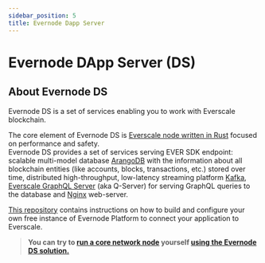 ```yaml
---
sidebar_position: 5
title: Evernode Dapp Server
---
```


# Evernode DApp Server (DS)

## About Evernode DS

Evernode DS is a set of services enabling you to work with Everscale blockchain.

The core element of Evernode DS is [Everscale node written in Rust](https://github.com/tonlabs/ton-labs-node) focused on performance and safety.  
Evernode DS provides a set of services serving EVER SDK endpoint: scalable multi-model database [ArangoDB](https://www.arangodb.com/documentation/) with the information about all blockchain entities (like accounts, blocks, transactions, etc.) stored over time, distributed high-throughput, low-latency streaming platform [Kafka](https://kafka.apache.org/documentation/), [Everscale GraphQL Server](https://github.com/tonlabs/ton-q-server) (aka Q-Server) for serving GraphQL queries to the database and [Nginx](https://nginx.org/en/docs/) web-server.

[This repository](https://github.com/tonlabs/evernode-ds#what-is-evernode-dapp-server) contains instructions on how to build and configure your own free instance of Evernode Platform to connect your application to Everscale. 

> **You can try to [run a core network node](../../validate/run-validator/run-mainnet-node.md) yourself [using the Evernode DS solution.](https://github.com/tonlabs/evernode-ds#what-is-evernode-dapp-server)**